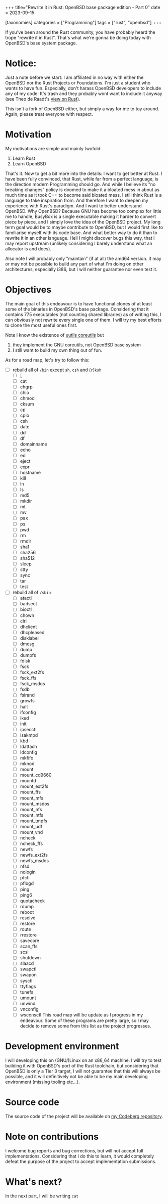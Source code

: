 +++
title="Rewrite it in Rust: OpenBSD base package edition - Part 0"
date = 2023-09-15

[taxonomies]
categories = ["Programming"]
tags = ["rust", "openbsd"]
+++

If you've been around the Rust community, you have probably heard the
trope "rewrite it in Rust". That's what we're gonna be doing today with
OpenBSD's base system package.

<!-- more -->

# Notice:

Just a note before we start: I am affiliated in no way with either the
OpenBSD nor the Rust Projects or Foundations. I'm just a student who
wants to have fun. Especially, don't harass OpenBSD developers to
include any of my code: It's trash and they probably wont want to
include it anyway (see Theo de Raadt's [view on Rust](https://marc.info/?l=openbsd-misc&m=151233345723889&w=2)).

This isn't a fork of OpenBSD either, but simply a way for me to toy
around. Again, please treat everyone with respect.

# Motivation

My motivations are simple and mainly twofold:

1. Learn Rust
2. Learn OpenBSD

That's it. Now to get a bit more into the details: I want to get better
at Rust. I have been fully convinced, that Rust, while far from a
perfect language, is the direction modern Programming should go. And
while I believe its "no breaking changes" policy is doomed to make it a
bloated mess in about as much time as it took C++ to become said bloated
mess, I still think Rust is a language to take inspiration from. And
therefore I want to deepen my experience with Rust's paradigm. And I
want to better understand OpenBSD. Why OpenBSD? Because GNU has become
too complex for little me to handle, BusyBox is a single executable
making it harder to convert piece by piece, and I simply love the idea
of the OpenBSD project. My long term goal would be to maybe contribute
to OpenBSD, but I would first like to familiarise myself with its code
base. And what better way to do it than to rewrite it in an other
language. Hell I might discover bugs this way, that I may report
upstream (unlikely considering I barely understand what an allocator is
and does).

Also note I will probably only "maintain" (if at all) the amd64 version.
It may or may not be possible to build any part of what I'm doing on
other architectures, especially i386, but I will neither guarantee nor
even test it.

# Objectives

The main goal of this endeavour is to have functional clones of at least
some of the binaries in OpenBSD's base package. Considering that it
contains 775 executables (not counting shared libraries) as of writing
this, I can obviously not rewrite every single one of them. I will try
my best efforts to clone the most useful ones first.

Note I know the existence of [uutils coreutils](https://lib.rs/crates/coreutils)
but
1. they implement the GNU coreutils, not OpenBSD base system
2. I still want to build my own thing out of fun.

As for a road map, let's try to follow this:
- [ ] rebuild all of `/bin` except `sh`, `csh` and (`r`)`ksh`
    - [ ] [
    - [ ] cat
    - [ ] chgrp
    - [ ] chio
    - [ ] chmod
    - [ ] cksum
    - [ ] cp
    - [ ] cpio
    - [ ] csh
    - [ ] date
    - [ ] dd
    - [ ] df
    - [ ] domainname
    - [ ] echo
    - [ ] ed
    - [ ] eject
    - [ ] expr
    - [ ] hostname
    - [ ] kill
    - [ ] ln
    - [ ] ls
    - [ ] md5
    - [ ] mkdir
    - [ ] mt
    - [ ] mv
    - [ ] pax
    - [ ] ps
    - [ ] pwd
    - [ ] rm
    - [ ] rmdir
    - [ ] sha1
    - [ ] sha256
    - [ ] sha512
    - [ ] sleep
    - [ ] stty
    - [ ] sync
    - [ ] tar
    - [ ] test
- [ ] rebuild all of `/sbin`
    - [ ] atactl
    - [ ] badsect
    - [ ] bioctl
    - [ ] chown
    - [ ] clri
    - [ ] dhclient
    - [ ] dhcpleased
    - [ ] disklabel
    - [ ] dmesg
    - [ ] dump
    - [ ] dumpfs
    - [ ] fdisk
    - [ ] fsck
    - [ ] fsck_ext2fs
    - [ ] fsck_ffs
    - [ ] fsck_msdos
    - [ ] fsdb
    - [ ] fsirand
    - [ ] growfs
    - [ ] halt
    - [ ] ifconfig
    - [ ] iked
    - [ ] init
    - [ ] ipsecctl
    - [ ] isakmpd
    - [ ] kbd
    - [ ] ldattach
    - [ ] ldconfig
    - [ ] mkfifo
    - [ ] mknod
    - [ ] mount
    - [ ] mount_cd9660
    - [ ] mountd
    - [ ] mount_ext2fs
    - [ ] mount_ffs
    - [ ] mount_mfs
    - [ ] mount_msdos
    - [ ] mount_nfs
    - [ ] mount_ntfs
    - [ ] mount_tmpfs
    - [ ] mount_udf
    - [ ] mount_vnd
    - [ ] ncheck
    - [ ] ncheck_ffs
    - [ ] newfs
    - [ ] newfs_ext2fs
    - [ ] newfs_msdos
    - [ ] nfsd
    - [ ] nologin
    - [ ] pfctl
    - [ ] pflogd
    - [ ] ping
    - [ ] ping6
    - [ ] quotacheck
    - [ ] rdump
    - [ ] reboot
    - [ ] resolvd
    - [ ] restore
    - [ ] route
    - [ ] rrestore
    - [ ] savecore
    - [ ] scan_ffs
    - [ ] scsi
    - [ ] shutdown
    - [ ] slaacd
    - [ ] swapctl
    - [ ] swapon
    - [ ] sysctl
    - [ ] ttyflags
    - [ ] tunefs
    - [ ] umount
    - [ ] unwind
    - [ ] vnconfig
    - [ ] wsconsctl
This road map will be update as I progress in my endeavour. Some of
these programs are pretty large, so I may decide to remove some from
this list as the project progresses. 

# Development environment

I will developing this on (GNU/)Linux on an x86_64 machine. I will try
to test building it with OpenBSD's port of the Rust toolchain, but
considering that OpenBSD is only a Tier 3 target, I will not guarantee
that this will always be possible, and it will definitively not be able
to be my main developing environment (missing tooling etc...).

# Source code

The source code of the project will be available on [my Codeberg repository](https://codeberg.org/TheyCallMeHacked/openbsd_base_rs).

# Note on contributions

I welcome bug reports and bug corrections, but will not accept full
implementations. Considering that I do this to learn, it would
completely defeat the purpose of the project to accept implementation
submissions.

# What's next?

In the next part, I will be writing `cat`
